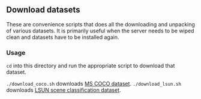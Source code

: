 ## Download datasets
These are convenience scripts that does all the downloading and 
unpacking of various datasets. It is primarily useful when 
the server needs to be wiped clean and datasets have to be 
installed again.

### Usage
`cd` into this directory and run the appropriate script to 
download that dataset.

`./download_coco.sh` downloads [MS COCO dataset](http://mscoco.org/).
`./download_lsun.sh` downloads [LSUN scene classification dataset](http://lsun.cs.princeton.edu/#classification).
